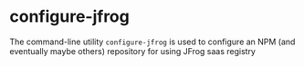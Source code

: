 # configure-jfrog
The command-line utility `configure-jfrog` is used to configure an NPM (and eventually maybe others) repository for using JFrog saas registry
